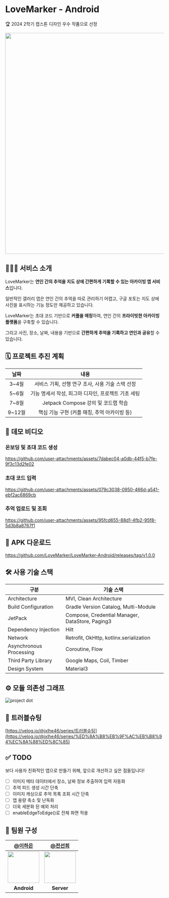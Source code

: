 # LoveMarker - Android

🏆 2024 2학기 캡스톤 디자인 우수 작품으로 선정 

<img width="700" src="https://github.com/user-attachments/assets/7fa94ec6-01ff-443d-a5b2-299fd8ca1e8c"/>

## 💁🏻‍♀️ 서비스 소개

LoveMarker는 **연인 간의 추억을 지도 상에 간편하게 기록할 수 있는 아카이빙 앱 서비스**입니다.

일반적인 갤러리 앱은 연인 간의 추억을 따로 관리하기 어렵고, 구글 포토는 지도 상에 사진을 표시하는 기능 정도만 제공하고 있습니다.

LoveMarker는 초대 코드 기반으로 **커플을 매칭**하여, 연인 간의 **프라이빗한 아카이빙 플랫폼**을 구축할 수 있습니다.

그리고 사진, 장소, 날짜, 내용을 기반으로 **간편하게 추억을 기록하고 연인과 공유**할 수 있습니다.

## 🗓️ 프로젝트 추진 계획 

| 날짜 | 내용 |
| :---: | :---: |
| 3~4월 | 서비스 기획, 선행 연구 조사, 사용 기술 스택 선정 |
| 5~6월| 기능 명세서 작성, 피그마 디자인, 프로젝트 기초 세팅 |
| 7~8월 | Jetpack Compose 강의 및 코드랩 학습 |
| 9~12월 | 핵심 기능 구현 (커플 매칭, 추억 아카이빙 등) |

## 📸 데모 비디오 

### 온보딩 및 초대 코드 생성

https://github.com/user-attachments/assets/7dabec04-a0db-44f5-b7fe-9f3c13d2fe02

### 초대 코드 입력

https://github.com/user-attachments/assets/079c3038-0950-466d-a541-ebf2ac6869cb

### 추억 업로드 및 조회

https://github.com/user-attachments/assets/95fcd655-88d1-4fb2-95f8-5d3b8a8767f1

## 📁 APK 다운로드

https://github.com/LoveMarker/LoveMarker-Android/releases/tag/v1.0.0

## 🛠️ 사용 기술 스택

| 구분 | 기술 스택 |
| --- | --- |
| Architecture | MVI, Clean Architecture  |
| Build Configuration | Gradle Version Catalog, Multi-Module |
| JetPack | Compose, Credential Manager, DataStore, Paging3 |
| Dependency Injection | Hilt |
| Network | Retrofit, OkHttp, kotlinx.serialization |
| Asynchronous Processing | Coroutine, Flow |
| Third Party Library | Google Maps, Coil, Timber |
| Design System  | Material3  |

## ⚙️ 모듈 의존성 그래프

![project dot](https://github.com/user-attachments/assets/fe87069f-f29b-4c44-908d-dc14f1f30f4e)

## 🧐 트러블슈팅

[https://velog.io/@jxlhe46/series/트러블슈팅](https://velog.io/@jxlhe46/series/%ED%8A%B8%EB%9F%AC%EB%B8%94%EC%8A%88%ED%8C%85)

## ✅ TODO 

보다 사용자 친화적인 앱으로 만들기 위해, 앞으로 개선하고 싶은 점들입니다! 

- [ ] 이미지 메타 데이터에서 장소, 날짜 정보 추출하여 입력 자동화 
- [ ] 추억 피드 생성 시간 단축
- [ ] 이미지 캐싱으로 추억 목록 조회 시간 단축
- [ ] 앱 용량 축소 및 난독화 
- [ ] 더욱 세분화 된 예외 처리
- [ ] enableEdgeToEdge()로 전체 화면 적용 

## 🌱 팀원 구성

|[@이하은](https://github.com/leeeha)|[@전선희](https://github.com/funnysunny08)| 
|:---:| :---: | 
| <img width="100" src="https://github.com/user-attachments/assets/e32f41ca-f004-4b56-be17-12bc6f2d2565" /> | <img width="100" src="https://github.com/user-attachments/assets/8a6bdfbb-a261-457d-a97b-1723bf85586d" /> | 
| **Android** | **Server** | 
